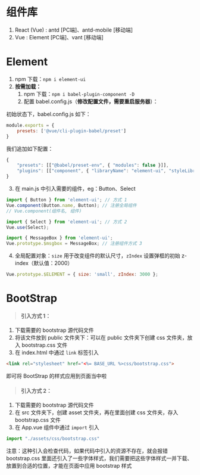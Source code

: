 # 组件库

1. React (Vue) : antd [PC端]、antd-mobile [移动端]
2. Vue : Element [PC端]、vant [移动端]

# Element

1. npm 下载：`npm i element-ui`
2. **按需加载：**
   1. npm 下载：`npm i babel-plugin-component -D`
   2. 配置 babel.config.js（**修改配置文件，需要重启服务器**）：

初始状态下，babel.config.js 如下：

```js
module.exports = {
    presets: ['@vue/cli-plugin-babel/preset']
}
```

我们追加如下配置：

```js
{
    "presets": [["@babel/preset-env", { "modules": false }]],
    "plugins": [["component", { "libraryName": "element-ui", "styleLibraryName": "theme-chalk" }]]
}
```

3. 在 main.js 中引入需要的组件，eg：Button、Select

```js
import { Button } from 'element-ui'; // 方式 1 
Vue.component(Button.name, Button); // 注册全局组件
// Vue.component(组件名, 组件)

import { Select } from 'element-ui'; // 方式 2
Vue.use(Select);

import { MessageBox } from 'element-ui';
Vue.prototype.$msgbox = MessageBox; // 注册组件方式 3
```

4. 全局配置对象：`size` 用于改变组件的默认尺寸，`zIndex` 设置弹框的初始 z-index（默认值：2000）

```js
Vue.prototype.$ELEMENT = { size: 'small', zIndex: 3000 };
```

# BootStrap

> #### 引入方式 1：

1. 下载需要的 bootstrap 源代码文件
2. 将该文件放到 public 文件夹下：可以在 public 文件夹下创建 css 文件夹，放入 bootstrap.css 文件
3. 在 index.html 中通过 `link` 标签引入

```html
<link rel="stylesheet" href="<%= BASE_URL %>css/bootstrap.css">
```

即可将 BootStrap 的样式应用到页面当中啦

> #### 引入方式 2：

1. 下载需要的 bootstrap 源代码文件
2. 在 src 文件夹下，创建 asset 文件夹，再在里面创建 css 文件夹，存入 bootstrap.css 文件
3. 在 App.vue 组件中通过 `import` 引入

```js
import "./assets/css/bootstrap.css"
```

注意：这种引入会检查代码，如果代码中引入的资源不存在，就会报错
bootstrap.css 里面还引入了一些字体样式，我们需要把这些字体样式一并下载、放置到合适的位置，才能在页面中应用 bootstrap 样式



